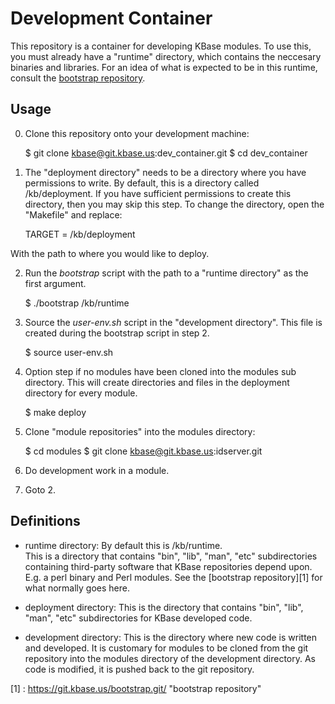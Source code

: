 Development Container
=====================

This repository is a container for developing KBase modules.
To use this, you must already have a "runtime" directory, which
contains the neccesary binaries and libraries. For an idea of
what is expected to be in this runtime, consult the [bootstrap
repository](https://git.kbase.us/bootstrap.git/).

Usage
-----

0. Clone this repository onto your development machine:

    $ git clone kbase@git.kbase.us:dev_container.git
    $ cd dev_container

1. The "deployment directory" needs to be a directory where you
have permissions to write. By default, this is a directory called
/kb/deployment.  If you have sufficient permissions to create this
directory, then you may skip this step.  To change the directory, 
open the "Makefile" and replace:

    TARGET = /kb/deployment

With the path to where you would like to deploy.

2. Run the *bootstrap* script with the path to a "runtime directory"
as the first argument. 

    $ ./bootstrap /kb/runtime

3. Source the *user-env.sh* script in the "development directory".
This file is created during the bootstrap script in step 2.

    $ source user-env.sh

4.	Option step if no modules have been cloned into the modules 
sub directory. This will create directories and files in the deployment
directory for every module.

	$ make deploy

5. Clone "module repositories" into the modules directory:

    $ cd modules
    $ git clone kbase@git.kbase.us:idserver.git

6. Do development work in a module.

7. Goto 2.

Definitions
-----------

* runtime directory: By default this is /kb/runtime.  
This is a directory that contains "bin", "lib",
"man", "etc" subdirectories containing third-party software that
KBase repositories depend upon. E.g. a perl binary and Perl modules.
See the [bootstrap repository][1] for what normally goes here.

* deployment directory: This is the directory that contains "bin",
"lib", "man", "etc" subdirectories for KBase developed code.

* development directory: This is the directory where new code is
written and developed.  It is customary for modules to be cloned
from the git repository into the modules directory of the 
development directory. As code is modified, it is pushed back
to the git repository.

[1] : https://git.kbase.us/bootstrap.git/ "bootstrap repository"

